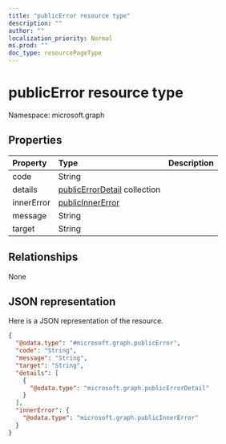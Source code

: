 ```yaml
---
title: "publicError resource type"
description: ""
author: ""
localization_priority: Normal
ms.prod: ""
doc_type: resourcePageType
---
```


# publicError resource type


Namespace: microsoft.graph



## Properties
|Property|Type|Description|
|:---|:---|:---|
|code|String||
|details|[publicErrorDetail](../resources/publicerrordetail.md) collection||
|innerError|[publicInnerError](../resources/publicinnererror.md)||
|message|String||
|target|String||

## Relationships
None

## JSON representation
Here is a JSON representation of the resource.
<!-- {
  "blockType": "resource",
  "@odata.type": "microsoft.graph.publicError"
}
-->
``` json
{
  "@odata.type": "#microsoft.graph.publicError",
  "code": "String",
  "message": "String",
  "target": "String",
  "details": [
    {
      "@odata.type": "microsoft.graph.publicErrorDetail"
    }
  ],
  "innerError": {
    "@odata.type": "microsoft.graph.publicInnerError"
  }
}
```

